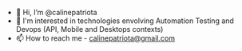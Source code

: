 - 👋 Hi, I’m @calinepatriota
- 👀 I'm interested in technologies envolving Automation Testing and Devops (API, Mobile and Desktops contexts)
- 📫 How to reach me - calinepatriota@gmail.com
<!---
calinepatriota/calinepatriota is a ✨ special ✨ repository because its `README.md` (this file) appears on your GitHub profile.
You can click the Preview link to take a look at your changes.
--->
